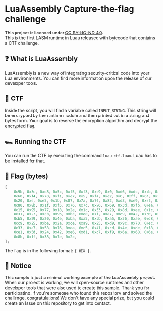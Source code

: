 # LuaAssembly Capture-the-flag challenge

This project is licensed under [CC BY-NC-ND 4.0](https://creativecommons.org/licenses/by-nc-nd/4.0/).  
This is the first LASM runtime in Luau released with bytecode that contains a CTF challenge.

## ❓ What is LuaAssembly

LuaAssembly is a new way of integrating security-critical code into your Lua environments. You can find more information upon the release of our developer tools.

## 🚀 CTF

Inside the script, you will find a variable called `INPUT_STRING`. This string will be encrypted by the runtime module and then printed out in a string and bytes form. Your goal is to reverse the encryption algorithm and decrypt the encrypted flag.

## 🏎️ Running the CTF

You can run the CTF by executing the command `luau ctf.luau`. Luau has to be installed for that.

## 🚩 Flag (bytes)

```js
[
    0x9b, 0x3c, 0xd8, 0x5c, 0xf5, 0xf3, 0xe9, 0x0, 0xd6, 0xdc, 0xbb, 0x19, 0xdf,
    0x60, 0xf4, 0x78, 0xf1, 0xe7, 0x5, 0xf4, 0xe2, 0x8, 0xff, 0x67, 0x71, 0x2,
    0x20, 0xe, 0xe5, 0x1b, 0x87, 0x7a, 0x70, 0x82, 0xd3, 0xe9, 0xef, 0xfe, 0x34,
    0x80, 0x8b, 0x1f, 0xf5, 0x76, 0x7c, 0x76, 0x69, 0x3d, 0xfb, 0xea, 0x8a, 0x6,
    0x15, 0x95, 0x77, 0x18, 0x2e, 0x1c, 0x33, 0x29, 0x8d, 0xee, 0x1c, 0x12,
    0x31, 0x27, 0xcb, 0x96, 0xbc, 0x8e, 0xf, 0xa7, 0x89, 0x42, 0x20, 0x3e, 0x87,
    0xb5, 0x29, 0x20, 0x4e, 0xba, 0xa5, 0xcb, 0xa5, 0x36, 0xae, 0xd8, 0x9b,
    0xc9, 0x25, 0xbe, 0x2a, 0xce, 0xa9, 0x25, 0xd9, 0x9c, 0x70, 0xec, 0xbf,
    0x33, 0xa7, 0x58, 0x76, 0xea, 0xc5, 0x41, 0xcd, 0x4e, 0xde, 0xf8, 0x41,
    0xe1, 0x5d, 0x24, 0x42, 0xe6, 0xd1, 0xd7, 0xf9, 0x6a, 0x68, 0x6e, 0x55,
    0x8b, 0xff, 0x38, 0x7e, 0x2c,
];
```

The flag is in the following format: `{ HEX }`.

## 📰 Notice

This sample is just a minimal working example of the LuaAssembly project. When our project is working, we will open-source runtimes and other developer tools that were also used to create this sample. Thank you for participating. If you're someone who found this repository and solved the challenge, congratulations! We don't have any special prize, but you could create an Issue on this repository to get into contact.
